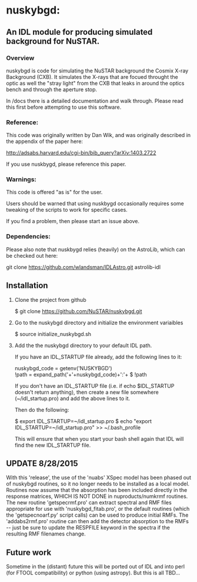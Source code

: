 # nuskybgd:
## An IDL module for producing simulated background for NuSTAR.


### Overview

nuskybgd is code for simulating the NuSTAR background the Cosmix X-ray
Background (CXB). It simulates the X-rays that are focued throught the
optic as well the "stray light" from the CXB that leaks in around the
optics bench and through the aperture stop.

In /docs there is a detailed documentation and walk through. Please
read this first before attempting to use this software.

### Reference:

This code was originally written by Dan Wik, and was originally described in the
appendix of the paper here:

http://adsabs.harvard.edu/cgi-bin/bib_query?arXiv:1403.2722

If you use nuskbygd, please reference this paper.


### Warnings:

This code is offered "as is" for the user.

Users should be warned that using nuskbygd occasionally requires some tweaking of the scripts to work for specific cases.

If you find a problem, then please start an issue above.


### Dependencies:

Please also note that nuskbygd relies (heavily) on the AstroLib, which
can be checked out here:

git clone https://github.com/wlandsman/IDLAstro.git astrolib-idl



Installation
------------

1. Clone the project from github

    $ git clone https://github.com/NuSTAR/nuskybgd.git

2. Go to the nuskybgd directory and initialize the environment variaibles

    $ source initialize_nuskybgd.sh

3. Add the the nuskybgd directory to your default IDL path.

	If you have an IDL_STARTUP file already, add the following lines to it:
	
	nuskybgd_code = getenv('NUSKYBGD')                                                                                                                                                                
	!path = expand_path('+'+nuskybgd_code)+':'+ $
                    !path

	If you don't have an IDL_STARTUP file (i.e. if echo $IDL_STARTUP doesn't return anything), then create a new file somewhere (~/idl_startup.pro) and add the above lines to it.	
	
	Then do the following:
	
	$ export IDL_STARTUP=~/idl_startup.pro
	$ echo "export IDL_STARTUP=~/idl_startup.pro" >> ~/.bash_profile
	
	This will ensure that when you start your bash shell again that IDL will find the new IDL_STARTUP file.
	
## UPDATE 8/28/2015

With this 'release', the use of the 'nuabs' XSpec model has been phased out
of nuskybgd routines, so it no longer needs to be installed as a local model.
Routines now assume that the absorption has been included directly in the
response matrices, WHICH IS NOT DONE in nuproducts/numkrmf routines.  The
new routine 'getspecrmf.pro' can extract spectral and RMF files appropriate 
for use with 'nuskybgd_fitab.pro', or the default routines (which the
'getspecnoarf.py' script calls) can be used to produce initial RMFs.  The
'addabs2rmf.pro' routine can then add the detector absorption to the RMFs --
just be sure to update the RESPFILE keyword in the spectra if the resulting
RMF filenames change.

## Future work

Sometime in the (distant) future this will be ported out of IDL and into perl (for FTOOL compatibility) or python (using astropy). But this is all TBD...